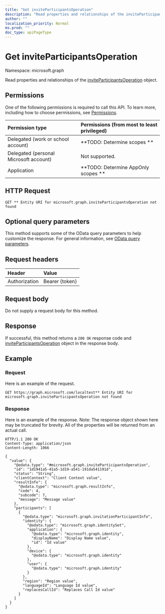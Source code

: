 ```yaml
---
title: "Get inviteParticipantsOperation"
description: "Read properties and relationships of the inviteParticipantsOperation object."
author: ""
localization_priority: Normal
ms.prod: ""
doc_type: apiPageType
---
```


# Get inviteParticipantsOperation

Namespace: microsoft.graph

Read properties and relationships of the [inviteParticipantsOperation](../resources/inviteparticipantsoperation.md) object.

## Permissions
One of the following permissions is required to call this API. To learn more, including how to choose permissions, see [Permissions](/concepts/permissions-reference.md).

|Permission type|Permissions (from most to least privileged)|
|:---|:---|
|Delegated (work or school account)|**TODO: Determine scopes **|
|Delegated (personal Microsoft account)|Not supported.|
|Application|**TODO: Determine AppOnly scopes **|

## HTTP Request
<!-- {
  "blockType": "ignored"
}
-->
``` http
GET ** Entity URI for microsoft.graph.inviteParticipantsOperation not found
```

## Optional query parameters
This method supports some of the OData query parameters to help customize the response. For general information, see [OData query parameters](/graph/query-parameters).

## Request headers
|Header|Value|
|:---|:---|
|Authorization|Bearer {token}|

## Request body
Do not supply a request body for this method.

## Response
If successful, this method returns a `200 OK` response code and [inviteParticipantsOperation](../resources/inviteparticipantsoperation.md) object in the response body.

## Example

### Request
Here is an example of the request.
<!-- {
  "blockType": "request",
  "name": "get_inviteparticipantsoperation"
}
-->
``` http
GET https://graph.microsoft.com/localtest** Entity URI for microsoft.graph.inviteParticipantsOperation not found
```

### Response
Here is an example of the response. Note: The response object shown here may be truncated for brevity. All of the properties will be returned from an actual call.
<!-- {
  "blockType": "response",
  "truncated": true,
  "@odata.type": "microsoft.graph.inviteParticipantsOperation"
}
-->
``` http
HTTP/1.1 200 OK
Content-Type: application/json
Content-Length: 1066

{
  "value": {
    "@odata.type": "#microsoft.graph.inviteParticipantsOperation",
    "id": "1d1941a5-41a5-1d19-a541-191da541191d",
    "status": "String",
    "clientContext": "Client Context value",
    "resultInfo": {
      "@odata.type": "microsoft.graph.resultInfo",
      "code": 4,
      "subcode": 7,
      "message": "Message value"
    },
    "participants": [
      {
        "@odata.type": "microsoft.graph.invitationParticipantInfo",
        "identity": {
          "@odata.type": "microsoft.graph.identitySet",
          "application": {
            "@odata.type": "microsoft.graph.identity",
            "displayName": "Display Name value",
            "id": "Id value"
          },
          "device": {
            "@odata.type": "microsoft.graph.identity"
          },
          "user": {
            "@odata.type": "microsoft.graph.identity"
          }
        },
        "region": "Region value",
        "languageId": "Language Id value",
        "replacesCallId": "Replaces Call Id value"
      }
    ]
  }
}
```

